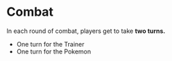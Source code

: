 # Combat
In each round of combat, players get to take **two turns.**
+ One turn for the Trainer
+ One turn for the Pokemon